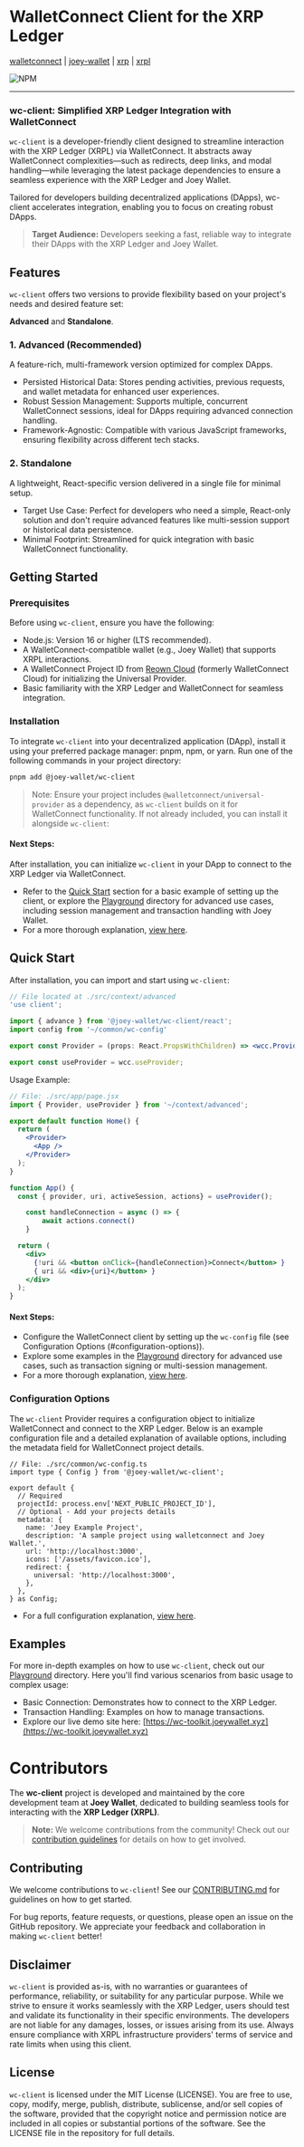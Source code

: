 # WalletConnect Client for the XRP Ledger

[walletconnect](https://github.com/topics/walletconnect) | [joey-wallet](https://github.com/topics/joey-wallet) | [xrp](https://github.com/topics/xrp) | [xrpl](https://github.com/topics/xrpl)

![NPM](https://nodei.co/npm/@joey-wallet/wc-client.png)

---

### wc-client: Simplified XRP Ledger Integration with WalletConnect

`wc-client` is a developer-friendly client designed to streamline interaction with the XRP Ledger (XRPL) via WalletConnect. It abstracts away WalletConnect complexities—such as redirects, deep links, and modal handling—while leveraging the latest package dependencies to ensure a seamless experience with the XRP Ledger and Joey Wallet.

Tailored for developers building decentralized applications (DApps), wc-client accelerates integration, enabling you to focus on creating robust DApps.

> **Target Audience:** Developers seeking a fast, reliable way to integrate their DApps with the XRP Ledger and Joey Wallet.

## Features

`wc-client` offers two versions to provide flexibility based on your project's needs and desired feature set:

**Advanced** and **Standalone**.

### 1. Advanced (Recommended)

A feature-rich, multi-framework version optimized for complex DApps.

- Persisted Historical Data: Stores pending activities, previous requests, and wallet metadata for enhanced user experiences.
- Robust Session Management: Supports multiple, concurrent WalletConnect sessions, ideal for DApps requiring advanced connection handling.
- Framework-Agnostic: Compatible with various JavaScript frameworks, ensuring flexibility across different tech stacks.

### 2. Standalone

A lightweight, React-specific version delivered in a single file for minimal setup.

- Target Use Case: Perfect for developers who need a simple, React-only solution and don't require advanced features like multi-session support or historical data persistence.
- Minimal Footprint: Streamlined for quick integration with basic WalletConnect functionality.

## Getting Started

### Prerequisites

Before using `wc-client`, ensure you have the following:

- Node.js: Version 16 or higher (LTS recommended).
- A WalletConnect-compatible wallet (e.g., Joey Wallet) that supports XRPL interactions.
- A WalletConnect Project ID from [Reown Cloud](https://cloud.reown.com/) (formerly WalletConnect Cloud) for initializing the Universal Provider.
- Basic familiarity with the XRP Ledger and WalletConnect for seamless integration.

### Installation

To integrate `wc-client` into your decentralized application (DApp), install it using your preferred package manager: pnpm, npm, or yarn. Run one of the following commands in your project directory:

```bash
pnpm add @joey-wallet/wc-client
```

> Note: Ensure your project includes `@walletconnect/universal-provider` as a dependency, as `wc-client` builds on it for WalletConnect functionality. If not already included, you can install it alongside `wc-client`:

#### Next Steps:

After installation, you can initialize `wc-client` in your DApp to connect to the XRP Ledger via WalletConnect.

- Refer to the [Quick Start](#quick-start) section for a basic example of setting up the client, or explore the [Playground](./playground) directory for advanced use cases, including session management and transaction handling with Joey Wallet.
- For a more thorough explanation, [view here](./docs/installation.md).

## Quick Start

After installation, you can import and start using `wc-client`:

```jsx
// File located at ./src/context/advanced
'use client';

import { advance } from '@joey-wallet/wc-client/react';
import config from '~/common/wc-config'

export const Provider = (props: React.PropsWithChildren) => <wcc.Provider config={config}>{props.children}</wc.provider.Provider>;

export const useProvider = wcc.useProvider;
```

Usage Example:

```jsx
// File: ./src/app/page.jsx
import { Provider, useProvider } from '~/context/advanced';

export default function Home() {
  return (
    <Provider>
      <App />
    </Provider>
  );
}

function App() {
  const { provider, uri, activeSession, actions} = useProvider();

	const handleConnection = async () => {
		await actions.connect()
	}

  return (
    <div>
      {!uri && <button onClick={handleConnection}>Connect</button> }
      { uri && <div>{uri}</button> }
    </div>
  );
}
```

#### Next Steps:

- Configure the WalletConnect client by setting up the `wc-config` file (see Configuration Options (#configuration-options)).
- Explore some examples in the [Playground](./playground) directory for advanced use cases, such as transaction signing or multi-session management.
- For a more thorough explanation, [view here](./docs/getting-started.md).

### Configuration Options

The `wc-client` Provider requires a configuration object to initialize WalletConnect and connect to the XRP Ledger. Below is an example configuration file and a detailed explanation of available options, including the metadata field for WalletConnect project details.

```tsx
// File: ./src/common/wc-config.ts
import type { Config } from '@joey-wallet/wc-client';

export default {
  // Required
  projectId: process.env['NEXT_PUBLIC_PROJECT_ID'],
  // Optional - Add your projects details
  metadata: {
    name: 'Joey Example Project',
    description: 'A sample project using walletconnect and Joey Wallet.',
    url: 'http://localhost:3000',
    icons: ['/assets/favicon.ico'],
    redirect: {
      universal: 'http://localhost:3000',
    },
  },
} as Config;
```

- For a full configuration explanation, [view here](./docs/configuration.md).

## Examples

For more in-depth examples on how to use `wc-client`, check out our [Playground](./playground) directory. Here you'll find various scenarios from basic usage to complex usage:

- Basic Connection: Demonstrates how to connect to the XRP Ledger.
- Transaction Handling: Examples on how to manage transactions.
- Explore our live demo site here: [https://wc-toolkit.joeywallet.xyz](https://wc-toolkit.joeywallet.xyz)

# Contributors

The **wc-client** project is developed and maintained by the core development team at **Joey Wallet**, dedicated to building seamless tools for interacting with the **XRP Ledger (XRPL)**.

> **Note:** We welcome contributions from the community! Check out our [contribution guidelines](https://github.com/joeywallet/wc-client) for details on how to get involved.

## Contributing

We welcome contributions to `wc-client`! See our [CONTRIBUTING.md](http://contributing.md/) for guidelines on how to get started.

For bug reports, feature requests, or questions, please open an issue on the GitHub repository. We appreciate your feedback and collaboration in making `wc-client` better!

## Disclaimer

`wc-client` is provided as-is, with no warranties or guarantees of performance, reliability, or suitability for any particular purpose. While we strive to ensure it works seamlessly with the XRP Ledger, users should test and validate its functionality in their specific environments. The developers are not liable for any damages, losses, or issues arising from its use. Always ensure compliance with XRPL infrastructure providers' terms of service and rate limits when using this client.

## License

`wc-client` is licensed under the MIT License (LICENSE). You are free to use, copy, modify, merge, publish, distribute, sublicense, and/or sell copies of the software, provided that the copyright notice and permission notice are included in all copies or substantial portions of the software. See the LICENSE file in the repository for full details.
